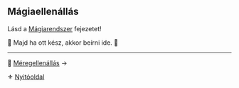 ## Mágiaellenállás

Lásd a [Mágiarendszer](090_magiarendszer.md) fejezetet!

🚧 Majd ha ott kész, akkor beírni ide. 🚧

---

🔗 [Méregellenállás](017_03_meregellenallas.md) →

⚜️ [Nyitóoldal](start.md)
